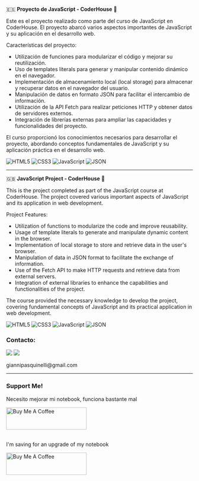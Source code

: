 🇪🇸 **Proyecto de JavaScript - CoderHouse** 🚀

Este es el proyecto realizado como parte del curso de JavaScript en CoderHouse. El proyecto abarcó varios aspectos importantes de JavaScript y su aplicación en el desarrollo web.

Características del proyecto:
- Utilización de funciones para modularizar el código y mejorar su reutilización.
- Uso de templates literals para generar y manipular contenido dinámico en el navegador.
- Implementación de almacenamiento local (local storage) para almacenar y recuperar datos en el navegador del usuario.
- Manipulación de datos en formato JSON para facilitar el intercambio de información.
- Utilización de la API Fetch para realizar peticiones HTTP y obtener datos de servidores externos.
- Integración de librerías externas para ampliar las capacidades y funcionalidades del proyecto.

El curso proporcionó los conocimientos necesarios para desarrollar el proyecto, abordando conceptos fundamentales de JavaScript y su aplicación práctica en el desarrollo web.


![HTML5](https://img.shields.io/badge/html5-%23E34F26.svg?style=for-the-badge&logo=html5&logoColor=white)
![CSS3](https://img.shields.io/badge/css3-%231572B6.svg?style=for-the-badge&logo=css3&logoColor=white)
![JavaScript](https://img.shields.io/badge/javascript-%23323330.svg?style=for-the-badge&logo=javascript&logoColor=%23F7DF1E)
![JSON](https://img.shields.io/badge/JSON-format-green?logo=json&logoColor=white)

---

🇬🇧 **JavaScript Project - CoderHouse** 🚀

This is the project completed as part of the JavaScript course at CoderHouse. The project covered various important aspects of JavaScript and its application in web development.

Project Features:
- Utilization of functions to modularize the code and improve reusability.
- Usage of template literals to generate and manipulate dynamic content in the browser.
- Implementation of local storage to store and retrieve data in the user's browser.
- Manipulation of data in JSON format to facilitate the exchange of information.
- Use of the Fetch API to make HTTP requests and retrieve data from external servers.
- Integration of external libraries to enhance the capabilities and functionalities of the project.

The course provided the necessary knowledge to develop the project, covering fundamental concepts of JavaScript and its practical application in web development.


![HTML5](https://img.shields.io/badge/html5-%23E34F26.svg?style=for-the-badge&logo=html5&logoColor=white)
![CSS3](https://img.shields.io/badge/css3-%231572B6.svg?style=for-the-badge&logo=css3&logoColor=white)
![JavaScript](https://img.shields.io/badge/javascript-%23323330.svg?style=for-the-badge&logo=javascript&logoColor=%23F7DF1E)
![JSON](https://img.shields.io/badge/JSON-format-green?logo=json&logoColor=white)




<h3>Contacto:</h3>
<a href="https://www.linkedin.com/in/gianni-pasquinelli/"><img src="https://img.shields.io/badge/LinkedIn-0077B5?style=for-the-badge&logo=linkedin&logoColor=white"></a>
<a href="mailto:giannipasquinelli@gmail.com"><img src="https://img.shields.io/badge/Gmail-D14836?style=for-the-badge&logo=gmail&logoColor=white"></a>
<p>giannipasquinelli@gmail.com</p>
<hr>
<h3>Support Me!</h3>
<p>Necesito mejorar mi notebook, funciona bastante mal</p>
<a href="https://cafecito.app/gianni03"><img src="https://cdn.cafecito.app/imgs/buttons/button_6.svg" alt="Buy Me A Coffee" style="height: 60px !important;width: 217px !important;"> </a>
<br>
<br>
<p>I'm saving for an upgrade of my notebook</p>
<a href="https://www.buymeacoffee.com/gianni03" target="_blank"><img src="https://cdn.buymeacoffee.com/buttons/v2/default-yellow.png" alt="Buy Me A Coffee" style="height: 60px !important;width: 217px !important;" ></a>
